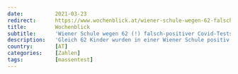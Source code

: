 ```yaml
---
date:          2021-03-23
redirect:      https://www.wochenblick.at/wiener-schule-wegen-62-falsch-positiver-covid-tests-gesperrt/
title:         Wochenblick
subtitle:      'Wiener Schule wegen 62 (!) falsch-positiver Covid-Tests gesperrt'
description:   'Gleich 62 Kinder wurden in einer Wiener Schule positiv auf das Corona-Virus getestet. Jetzt stellt sich heraus: ALLE waren falsch-positiv!'
country:       [AT]
categories:    [Zahlen]
tags:          [massentest]
---
```

